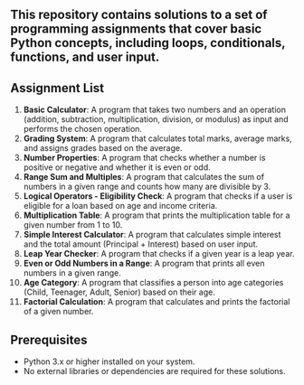 ## This repository contains solutions to a set of programming assignments that cover basic Python concepts, including loops, conditionals, functions, and user input.

## Assignment List

1. **Basic Calculator**: A program that takes two numbers and an operation (addition, subtraction, multiplication, division, or modulus) as input and performs the chosen operation.
2. **Grading System**: A program that calculates total marks, average marks, and assigns grades based on the average.
3. **Number Properties**: A program that checks whether a number is positive or negative and whether it is even or odd.
4. **Range Sum and Multiples**: A program that calculates the sum of numbers in a given range and counts how many are divisible by 3.
5. **Logical Operators - Eligibility Check**: A program that checks if a user is eligible for a loan based on age and income criteria.
6. **Multiplication Table**: A program that prints the multiplication table for a given number from 1 to 10.
7. **Simple Interest Calculator**: A program that calculates simple interest and the total amount (Principal + Interest) based on user input.
8. **Leap Year Checker**: A program that checks if a given year is a leap year.
9. **Even or Odd Numbers in a Range**: A program that prints all even numbers in a given range.
10. **Age Category**: A program that classifies a person into age categories (Child, Teenager, Adult, Senior) based on their age.
11. **Factorial Calculation**: A program that calculates and prints the factorial of a given number.

## Prerequisites

- Python 3.x or higher installed on your system.
- No external libraries or dependencies are required for these solutions.

